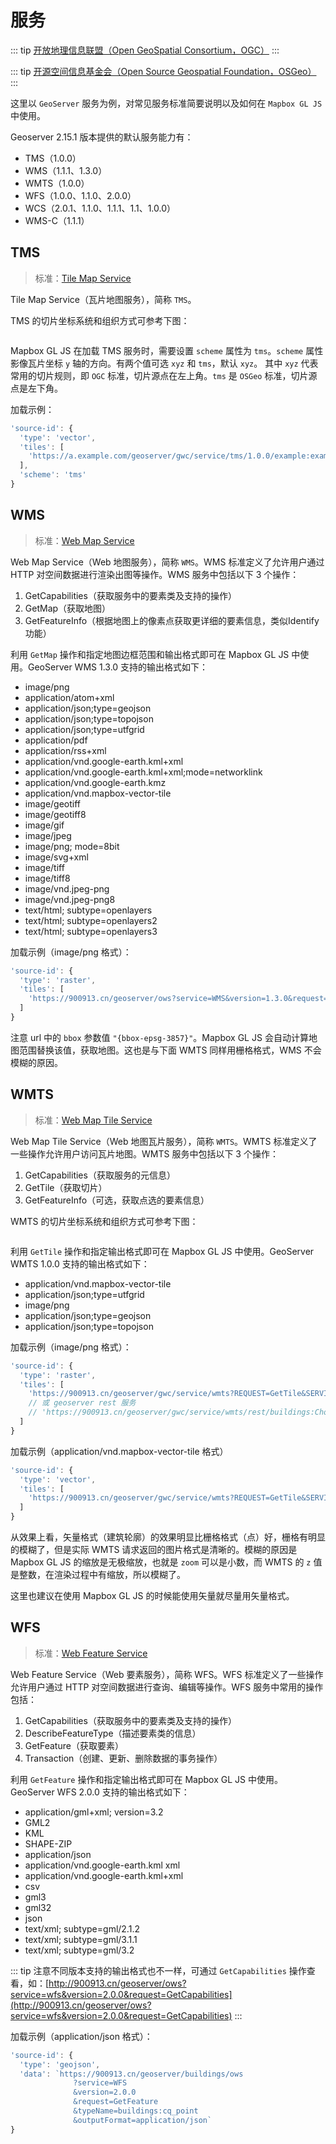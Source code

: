 # 服务
::: tip
[开放地理信息联盟（Open GeoSpatial Consortium，OGC）](http://www.opengeospatial.org/)
:::

::: tip
[开源空间信息基金会（Open Source Geospatial Foundation，OSGeo）]()
:::

这里以 `GeoServer` 服务为例，对常见服务标准简要说明以及如何在 `Mapbox GL JS` 中使用。

Geoserver 2.15.1 版本提供的默认服务能力有：
* TMS（1.0.0）
* WMS（1.1.1、1.3.0）
* WMTS（1.0.0）
* WFS（1.0.0、1.1.0、2.0.0）
* WCS（2.0.1、1.1.0、1.1.1、1.1、1.0.0）
* WMS-C（1.1.1）

## TMS
> 标准：[Tile Map Service](https://wiki.osgeo.org/wiki/Tile_Map_Service_Specification)

Tile Map Service（瓦片地图服务），简称 `TMS`。

TMS 的切片坐标系统和组织方式可参考下图：
<div align="center">
  <img :src="$withBase('/images/TMS切片坐标系统和组织方式.png')" />
</div>
 
Mapbox GL JS 在加载 TMS 服务时，需要设置 `scheme` 属性为 `tms`。`scheme` 属性影像瓦片坐标 `y` 轴的方向。有两个值可选 `xyz` 和 `tms`，默认 `xyz`。
其中 `xyz` 代表常用的切片规则，即 `OGC` 标准，切片源点在左上角。`tms` 是 `OSGeo` 标准，切片源点是左下角。

加载示例：

``` js
'source-id': {
  'type': 'vector',
  'tiles': [
    'https://a.example.com/geoserver/gwc/service/tms/1.0.0/example:example@EPSG:900913@pbf/{z}/{x}/{y}.pbf'
  ],
  'scheme': 'tms'
}
 ```

<ClientOnly>
  <common-code-view name="service-tms"/>
</ClientOnly>

## WMS
> 标准：[Web Map Service](http://www.opengeospatial.org/standards/wms)

Web Map Service（Web 地图服务），简称 `WMS`。WMS 标准定义了允许用户通过 HTTP 对空间数据进行渲染出图等操作。WMS 服务中包括以下 3 个操作：
1. GetCapabilities（获取服务中的要素类及支持的操作）
2. GetMap（获取地图）
3. GetFeatureInfo（根据地图上的像素点获取更详细的要素信息，类似Identify功能）

利用 `GetMap` 操作和指定地图边框范围和输出格式即可在 Mapbox GL JS 中使用。GeoServer WMS 1.3.0 支持的输出格式如下：
* image/png
* application/atom+xml
* application/json;type=geojson
* application/json;type=topojson
* application/json;type=utfgrid
* application/pdf
* application/rss+xml
* application/vnd.google-earth.kml+xml
* application/vnd.google-earth.kml+xml;mode=networklink
* application/vnd.google-earth.kmz
* application/vnd.mapbox-vector-tile
* image/geotiff
* image/geotiff8
* image/gif
* image/jpeg
* image/png; mode=8bit
* image/svg+xml
* image/tiff
* image/tiff8
* image/vnd.jpeg-png
* image/vnd.jpeg-png8
* text/html; subtype=openlayers
* text/html; subtype=openlayers2
* text/html; subtype=openlayers3

加载示例（image/png 格式）：

``` js
'source-id': {
  'type': 'raster',
  'tiles': [
    'https://900913.cn/geoserver/ows?service=WMS&version=1.3.0&request=GetMap&layers=china_admin:Chongqing&bbox={bbox-epsg-3857}&width=512&height=512&srs=EPSG:3857&format=image/png&TRANSPARENT=TRUE'
  ]
}
```

注意 url 中的 `bbox` 参数值 `"{bbox-epsg-3857}"`。Mapbox GL JS 会自动计算地图范围替换该值，获取地图。这也是与下面 WMTS 同样用栅格格式，WMS 不会模糊的原因。

<ClientOnly>
  <common-code-view name="service-wms"/>
</ClientOnly>

## WMTS
> 标准：[Web Map Tile Service](http://www.opengeospatial.org/standards/wmts)

Web Map Tile Service（Web 地图瓦片服务），简称 `WMTS`。WMTS 标准定义了一些操作允许用户访问瓦片地图。WMTS 服务中包括以下 3 个操作：
1. GetCapabilities（获取服务的元信息）
2. GetTile（获取切片）
3. GetFeatureInfo（可选，获取点选的要素信息） 

WMTS 的切片坐标系统和组织方式可参考下图：
<div align="center">
  <img :src="$withBase('/images/WMTS切片坐标系统和组织方式.png')" />
</div>

利用 `GetTile` 操作和指定输出格式即可在 Mapbox GL JS 中使用。GeoServer WMTS 1.0.0 支持的输出格式如下：
* application/vnd.mapbox-vector-tile
* application/json;type=utfgrid
* image/png
* application/json;type=geojson
* application/json;type=topojson

加载示例（image/png 格式）：

``` js
'source-id': {
  'type': 'raster',
  'tiles': [
    'https://900913.cn/geoserver/gwc/service/wmts?REQUEST=GetTile&SERVICE=WMTS&VERSION=1.0.0&LAYER=buildings:Chongqing&STYLE=&TILEMATRIX=EPSG:900913:{z}&TILEMATRIXSET=EPSG:900913&FORMAT=image/png&TILECOL={x}&TILEROW={y}'
    // 或 geoserver rest 服务
    // 'https://900913.cn/geoserver/gwc/service/wmts/rest/buildings:Chongqing/EPSG:900913/EPSG:900913:{z}/{y}/{x}?format=image/png'
  ]
}
```

加载示例（application/vnd.mapbox-vector-tile 格式）

``` js
'source-id': {
  'type': 'vector',
  'tiles': [
    'https://900913.cn/geoserver/gwc/service/wmts?REQUEST=GetTile&SERVICE=WMTS&VERSION=1.0.0&LAYER=buildings:cq_point&STYLE=&TILEMATRIX=EPSG:900913:{z}&TILEMATRIXSET=EPSG:900913&FORMAT=application/vnd.mapbox-vector-tile&TILECOL={x}&TILEROW={y}'
  ]
}
```

从效果上看，矢量格式（建筑轮廓）的效果明显比栅格格式（点）好，栅格有明显的模糊了，但是实际 WMTS 请求返回的图片格式是清晰的。模糊的原因是 Mapbox GL JS 的缩放是无极缩放，也就是 `zoom` 可以是小数，而 WMTS 的 `z` 值是整数，在渲染过程中有缩放，所以模糊了。

这里也建议在使用 Mapbox GL JS 的时候能使用矢量就尽量用矢量格式。

<ClientOnly>
  <common-code-view name="service-wmts"/>
</ClientOnly>

## WFS
> 标准：[Web Feature Service](http://www.opengeospatial.org/standards/wfs)

Web Feature Service（Web 要素服务），简称 WFS。WFS 标准定义了一些操作允许用户通过 HTTP 对空间数据进行查询、编辑等操作。WFS 服务中常用的操作包括：
1. GetCapabilities（获取服务中的要素类及支持的操作）
2. DescribeFeatureType（描述要素类的信息）
3. GetFeature（获取要素）
4. Transaction（创建、更新、删除数据的事务操作）

利用 `GetFeature` 操作和指定输出格式即可在 Mapbox GL JS 中使用。GeoServer WFS 2.0.0 支持的输出格式如下：
* application/gml+xml; version=3.2
* GML2
* KML
* SHAPE-ZIP
* application/json
* application/vnd.google-earth.kml xml
* application/vnd.google-earth.kml+xml
* csv
* gml3
* gml32
* json
* text/xml; subtype=gml/2.1.2
* text/xml; subtype=gml/3.1.1
* text/xml; subtype=gml/3.2

::: tip
注意不同版本支持的输出格式也不一样，可通过 `GetCapabilities` 操作查看，如：[http://900913.cn/geoserver/ows?service=wfs&version=2.0.0&request=GetCapabilities](http://900913.cn/geoserver/ows?service=wfs&version=2.0.0&request=GetCapabilities)
:::

加载示例（application/json 格式）：

``` js
'source-id': {
  'type': 'geojson',
  'data': `https://900913.cn/geoserver/buildings/ows
              ?service=WFS
              &version=2.0.0
              &request=GetFeature
              &typeName=buildings:cq_point
              &outputFormat=application/json`
}
```

<ClientOnly>
  <common-code-view name="service-wfs"/>
</ClientOnly>
